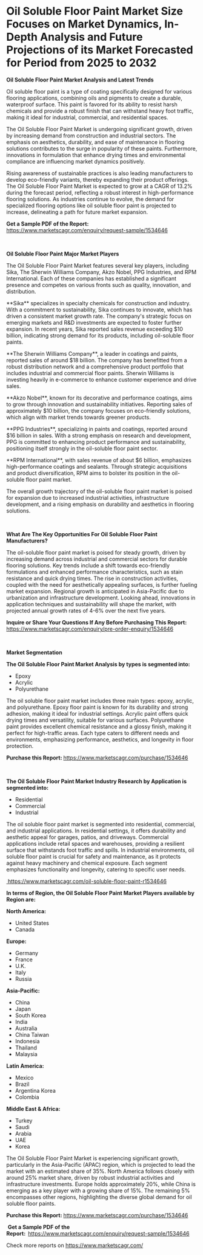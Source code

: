 <p><h1>Oil Soluble Floor Paint Market Size Focuses on Market Dynamics, In-Depth Analysis and Future Projections of its Market Forecasted for Period from 2025 to 2032</h1></p><p><strong>Oil Soluble Floor Paint Market Analysis and Latest Trends</strong></p>
<p><p>Oil soluble floor paint is a type of coating specifically designed for various flooring applications, combining oils and pigments to create a durable, waterproof surface. This paint is favored for its ability to resist harsh chemicals and provide a robust finish that can withstand heavy foot traffic, making it ideal for industrial, commercial, and residential spaces. </p><p>The Oil Soluble Floor Paint Market is undergoing significant growth, driven by increasing demand from construction and industrial sectors. The emphasis on aesthetics, durability, and ease of maintenance in flooring solutions contributes to the surge in popularity of these paints. Furthermore, innovations in formulation that enhance drying times and environmental compliance are influencing market dynamics positively. </p><p>Rising awareness of sustainable practices is also leading manufacturers to develop eco-friendly variants, thereby expanding their product offerings. The Oil Soluble Floor Paint Market is expected to grow at a CAGR of 13.2% during the forecast period, reflecting a robust interest in high-performance flooring solutions. As industries continue to evolve, the demand for specialized flooring options like oil soluble floor paint is projected to increase, delineating a path for future market expansion.</p></p>
<p><strong>Get a Sample PDF of the Report:&nbsp;</strong> <a href="https://www.marketscagr.com/enquiry/request-sample/1534646?utm_campaign=2235&utm_medium=2&utm_source=Github&utm_content=ia&utm_term=02022025&utm_id=oil-soluble-floor-paint">https://www.marketscagr.com/enquiry/request-sample/1534646</a></p>
<p>&nbsp;</p>
<p><strong>Oil Soluble Floor Paint Major Market Players</strong></p>
<p><p>The Oil Soluble Floor Paint Market features several key players, including Sika, The Sherwin Williams Company, Akzo Nobel, PPG Industries, and RPM International. Each of these companies has established a significant presence and competes on various fronts such as quality, innovation, and distribution.</p><p>**Sika** specializes in specialty chemicals for construction and industry. With a commitment to sustainability, Sika continues to innovate, which has driven a consistent market growth rate. The company's strategic focus on emerging markets and R&D investments are expected to foster further expansion. In recent years, Sika reported sales revenue exceeding $10 billion, indicating strong demand for its products, including oil-soluble floor paints.</p><p>**The Sherwin Williams Company**, a leader in coatings and paints, reported sales of around $18 billion. The company has benefitted from a robust distribution network and a comprehensive product portfolio that includes industrial and commercial floor paints. Sherwin Williams is investing heavily in e-commerce to enhance customer experience and drive sales.</p><p>**Akzo Nobel**, known for its decorative and performance coatings, aims to grow through innovation and sustainability initiatives. Reporting sales of approximately $10 billion, the company focuses on eco-friendly solutions, which align with market trends towards greener products.</p><p>**PPG Industries**, specializing in paints and coatings, reported around $16 billion in sales. With a strong emphasis on research and development, PPG is committed to enhancing product performance and sustainability, positioning itself strongly in the oil-soluble floor paint sector.</p><p>**RPM International**, with sales revenue of about $6 billion, emphasizes high-performance coatings and sealants. Through strategic acquisitions and product diversification, RPM aims to bolster its position in the oil-soluble floor paint market.</p><p>The overall growth trajectory of the oil-soluble floor paint market is poised for expansion due to increased industrial activities, infrastructure development, and a rising emphasis on durability and aesthetics in flooring solutions.</p></p>
<p>&nbsp;</p>
<p><strong>What Are The Key Opportunities For Oil Soluble Floor Paint Manufacturers?</strong></p>
<p><p>The oil-soluble floor paint market is poised for steady growth, driven by increasing demand across industrial and commercial sectors for durable flooring solutions. Key trends include a shift towards eco-friendly formulations and enhanced performance characteristics, such as stain resistance and quick drying times. The rise in construction activities, coupled with the need for aesthetically appealing surfaces, is further fueling market expansion. Regional growth is anticipated in Asia-Pacific due to urbanization and infrastructure development. Looking ahead, innovations in application techniques and sustainability will shape the market, with projected annual growth rates of 4-6% over the next five years.</p></p>
<p><strong>Inquire or Share Your Questions If Any Before Purchasing This Report:</strong> <a href="https://www.marketscagr.com/enquiry/pre-order-enquiry/1534646?utm_campaign=2235&utm_medium=2&utm_source=Github&utm_content=ia&utm_term=02022025&utm_id=oil-soluble-floor-paint">https://www.marketscagr.com/enquiry/pre-order-enquiry/1534646</a></p>
<p>&nbsp;</p>
<p><strong>Market Segmentation</strong></p>
<p><strong>The Oil Soluble Floor Paint Market Analysis by types is segmented into:</strong></p>
<p><ul><li>Epoxy</li><li>Acrylic</li><li>Polyurethane</li></ul></p>
<p><p>The oil soluble floor paint market includes three main types: epoxy, acrylic, and polyurethane. Epoxy floor paint is known for its durability and strong adhesion, making it ideal for industrial settings. Acrylic paint offers quick drying times and versatility, suitable for various surfaces. Polyurethane paint provides excellent chemical resistance and a glossy finish, making it perfect for high-traffic areas. Each type caters to different needs and environments, emphasizing performance, aesthetics, and longevity in floor protection.</p></p>
<p><strong>Purchase this Report:&nbsp;</strong><a href="https://www.marketscagr.com/purchase/1534646?utm_campaign=2235&utm_medium=2&utm_source=Github&utm_content=ia&utm_term=02022025&utm_id=oil-soluble-floor-paint">https://www.marketscagr.com/purchase/1534646</a></p>
<p>&nbsp;</p>
<p><strong>The Oil Soluble Floor Paint Market Industry Research by Application is segmented into:</strong></p>
<p><ul><li>Residential</li><li>Commercial</li><li>Industrial</li></ul></p>
<p><p>The oil soluble floor paint market is segmented into residential, commercial, and industrial applications. In residential settings, it offers durability and aesthetic appeal for garages, patios, and driveways. Commercial applications include retail spaces and warehouses, providing a resilient surface that withstands foot traffic and spills. In industrial environments, oil soluble floor paint is crucial for safety and maintenance, as it protects against heavy machinery and chemical exposure. Each segment emphasizes functionality and longevity, catering to specific user needs.</p></p>
<p><a href="https://www.marketscagr.com/oil-soluble-floor-paint-r1534646?utm_campaign=2235&utm_medium=2&utm_source=Github&utm_content=ia&utm_term=02022025&utm_id=oil-soluble-floor-paint">&nbsp;https://www.marketscagr.com/oil-soluble-floor-paint-r1534646</a></p>
<p><strong>In terms of Region, the Oil Soluble Floor Paint Market Players available by Region are:</strong></p>
<p>
    <p> <strong> North America: </strong>
        <ul>
            <li>United States</li>
            <li>Canada</li>
        </ul>
        </p> 
    <p> <strong> Europe: </strong>
        <ul>
            <li>Germany</li>
            <li>France</li>
            <li>U.K.</li>
            <li>Italy</li>
            <li>Russia</li>
        </ul>
        </p> 
    <p> <strong> Asia-Pacific: </strong>
        <ul>
            <li>China</li>
            <li>Japan</li>
            <li>South Korea</li>
            <li>India</li>
            <li>Australia</li>
            <li>China Taiwan</li>
            <li>Indonesia</li>
            <li>Thailand</li>
            <li>Malaysia</li>
        </ul>
        </p> 
    <p> <strong> Latin America: </strong>
        <ul>
            <li>Mexico</li>
            <li>Brazil</li>
            <li>Argentina Korea</li>
            <li>Colombia</li>
        </ul>
        </p> 
    <p> <strong> Middle East & Africa: </strong>
        <ul>
            <li>Turkey</li>
            <li>Saudi</li>
            <li>Arabia</li>
            <li>UAE</li>
            <li>Korea</li>
        </ul>
    </p>
    </p>
<p><p>The Oil Soluble Floor Paint Market is experiencing significant growth, particularly in the Asia-Pacific (APAC) region, which is projected to lead the market with an estimated share of 35%. North America follows closely with around 25% market share, driven by robust industrial activities and infrastructure investments. Europe holds approximately 20%, while China is emerging as a key player with a growing share of 15%. The remaining 5% encompasses other regions, highlighting the diverse global demand for oil soluble floor paints.</p></p>
<p><strong>Purchase this Report: </strong><a href="https://www.marketscagr.com/purchase/1534646?utm_campaign=2235&utm_medium=2&utm_source=Github&utm_content=ia&utm_term=02022025&utm_id=oil-soluble-floor-paint">https://www.marketscagr.com/purchase/1534646</a></p>
<p>&nbsp;<strong>Get a Sample PDF of the Report:&nbsp;&nbsp;</strong><a href="https://www.marketscagr.com/enquiry/request-sample/1534646?utm_campaign=2235&utm_medium=2&utm_source=Github&utm_content=ia&utm_term=02022025&utm_id=oil-soluble-floor-paint">https://www.marketscagr.com/enquiry/request-sample/1534646</a></p>
<p><strong></strong></p>
<p>Check more reports on <a href="https://www.marketscagr.com/?utm_campaign=2235&utm_medium=2&utm_source=Github&utm_content=ia&utm_term=02022025&utm_id=oil-soluble-floor-paint">https://www.marketscagr.com/</a></p>
